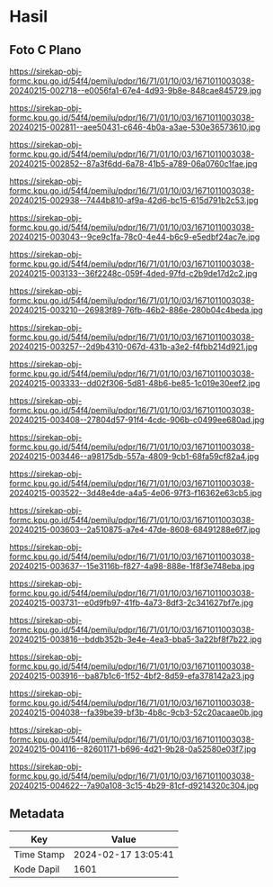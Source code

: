 # Hasil

## Foto C Plano

https://sirekap-obj-formc.kpu.go.id/54f4/pemilu/pdpr/16/71/01/10/03/1671011003038-20240215-002718--e0056fa1-67e4-4d93-9b8e-848cae845729.jpg

https://sirekap-obj-formc.kpu.go.id/54f4/pemilu/pdpr/16/71/01/10/03/1671011003038-20240215-002811--aee50431-c646-4b0a-a3ae-530e36573610.jpg

https://sirekap-obj-formc.kpu.go.id/54f4/pemilu/pdpr/16/71/01/10/03/1671011003038-20240215-002852--87a3f6dd-6a78-41b5-a789-06a0760c1fae.jpg

https://sirekap-obj-formc.kpu.go.id/54f4/pemilu/pdpr/16/71/01/10/03/1671011003038-20240215-002938--7444b810-af9a-42d6-bc15-615d791b2c53.jpg

https://sirekap-obj-formc.kpu.go.id/54f4/pemilu/pdpr/16/71/01/10/03/1671011003038-20240215-003043--9ce9c1fa-78c0-4e44-b6c9-e5edbf24ac7e.jpg

https://sirekap-obj-formc.kpu.go.id/54f4/pemilu/pdpr/16/71/01/10/03/1671011003038-20240215-003133--36f2248c-059f-4ded-97fd-c2b9de17d2c2.jpg

https://sirekap-obj-formc.kpu.go.id/54f4/pemilu/pdpr/16/71/01/10/03/1671011003038-20240215-003210--26983f89-76fb-46b2-886e-280b04c4beda.jpg

https://sirekap-obj-formc.kpu.go.id/54f4/pemilu/pdpr/16/71/01/10/03/1671011003038-20240215-003257--2d9b4310-067d-431b-a3e2-f4fbb214d921.jpg

https://sirekap-obj-formc.kpu.go.id/54f4/pemilu/pdpr/16/71/01/10/03/1671011003038-20240215-003333--dd02f306-5d81-48b6-be85-1c019e30eef2.jpg

https://sirekap-obj-formc.kpu.go.id/54f4/pemilu/pdpr/16/71/01/10/03/1671011003038-20240215-003408--27804d57-91f4-4cdc-906b-c0499ee680ad.jpg

https://sirekap-obj-formc.kpu.go.id/54f4/pemilu/pdpr/16/71/01/10/03/1671011003038-20240215-003446--a98175db-557a-4809-9cb1-68fa59cf82a4.jpg

https://sirekap-obj-formc.kpu.go.id/54f4/pemilu/pdpr/16/71/01/10/03/1671011003038-20240215-003522--3d48e4de-a4a5-4e06-97f3-f16362e63cb5.jpg

https://sirekap-obj-formc.kpu.go.id/54f4/pemilu/pdpr/16/71/01/10/03/1671011003038-20240215-003603--2a510875-a7e4-47de-8608-68491288e6f7.jpg

https://sirekap-obj-formc.kpu.go.id/54f4/pemilu/pdpr/16/71/01/10/03/1671011003038-20240215-003637--15e3116b-f827-4a98-888e-1f8f3e748eba.jpg

https://sirekap-obj-formc.kpu.go.id/54f4/pemilu/pdpr/16/71/01/10/03/1671011003038-20240215-003731--e0d9fb97-41fb-4a73-8df3-2c341627bf7e.jpg

https://sirekap-obj-formc.kpu.go.id/54f4/pemilu/pdpr/16/71/01/10/03/1671011003038-20240215-003816--bddb352b-3e4e-4ea3-bba5-3a22bf8f7b22.jpg

https://sirekap-obj-formc.kpu.go.id/54f4/pemilu/pdpr/16/71/01/10/03/1671011003038-20240215-003916--ba87b1c6-1f52-4bf2-8d59-efa378142a23.jpg

https://sirekap-obj-formc.kpu.go.id/54f4/pemilu/pdpr/16/71/01/10/03/1671011003038-20240215-004038--fa39be39-bf3b-4b8c-9cb3-52c20acaae0b.jpg

https://sirekap-obj-formc.kpu.go.id/54f4/pemilu/pdpr/16/71/01/10/03/1671011003038-20240215-004116--82601171-b696-4d21-9b28-0a52580e03f7.jpg

https://sirekap-obj-formc.kpu.go.id/54f4/pemilu/pdpr/16/71/01/10/03/1671011003038-20240215-004622--7a90a108-3c15-4b29-81cf-d9214320c304.jpg


## Metadata

| Key        | Value               |
| ---------- | ------------------- |
| Time Stamp | 2024-02-17 13:05:41 |
| Kode Dapil | 1601                |



